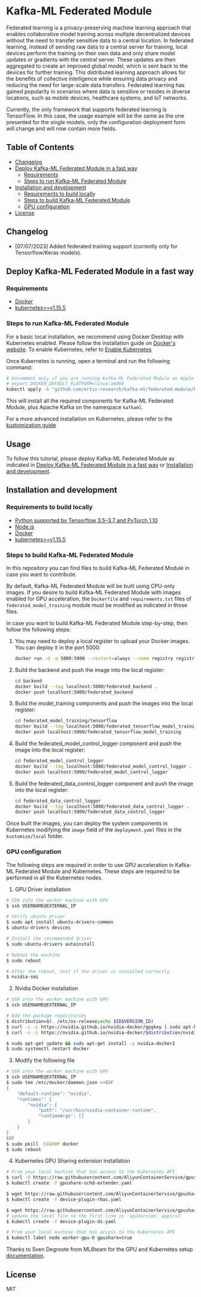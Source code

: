 # Kafka-ML Federated Module

Federated learning is a privacy-preserving machine learning approach that enables
collaborative model training across multiple decentralized devices without the
need to transfer sensitive data to a central location. In federated learning,
instead of sending raw data to a central server for training, local devices
perform the training on their own data and only share model updates or gradients
with the central server. These updates are then aggregated to create an improved
global model, which is sent back to the devices for further training. 
This distributed learning approach allows for the benefits of collective intelligence
while ensuring data privacy and reducing the need for large-scale data transfers.
Federated learning has gained popularity in scenarios where data is sensitive or
resides in diverse locations, such as mobile devices, healthcare systems, and IoT networks.

Currently, the only framework that supports federated learning is TensorFlow.
In this case, the usage example will be the same as the one presented for the
single models, only the configuration deployment form will change and will now
contain more fields.


## Table of Contents

- [Changelog](#changelog)
- [Deploy Kafka-ML Federated Module in a fast way](#Deploy-Kafka-ML-Federated-Module-in-a-fast-way)
  - [Requirements](#Requirements)
  - [Steps to run Kafka-ML Federated Module](#Steps-to-run-Kafka-ML-Federated-Module)
- [Installation and development](#Installation-and-development)
  - [Requirements to build locally](#Requirements-to-build-locally)
  - [Steps to build Kafka-ML Federated Module](#Steps-to-build-Kafka-ML-Federated-Module)
  - [GPU configuration](#GPU-configuration)
- [License](#license)

## Changelog

- [07/07/2023] Added federated training support (currently only for Tensorflow/Keras models).

## Deploy Kafka-ML Federated Module in a fast way

### Requirements

- [Docker](https://www.docker.com/)
- [kubernetes>=v1.15.5](https://kubernetes.io/)

### Steps to run Kafka-ML Federated Module

For a basic local installation, we recommend using Docker Desktop with
Kubernetes enabled. Please follow the installation guide on
[Docker's website](https://docs.docker.com/desktop/). To enable Kubernetes,
refer to
[Enable Kubernetes](https://docs.docker.com/desktop/kubernetes/#enable-kubernetes)

Once Kubernetes is running, open a terminal and run the following command:

```sh
# Uncomment only if you are running Kafka-ML Federated Module on Apple Silicon
# export DOCKER_DEFAULT_PLATFORM=linux/amd64
kubectl apply -k "github.com/ertis-research/kafka-ml/federated-module/kustomize/local?ref=v1.1"
```

This will install all the required components for Kafka-ML Federated Module,
plus Apache Kafka on the namespace `kafkaml`. 

For a more advanced installation on Kubernetes, please refer to the
[kustomization guide](kustomize/README.md)

## Usage

To follow this tutorial, please deploy Kafka-ML Federated Module as indicated in
[Deploy Kafka-ML Federated Module in a fast way](#Deploy-Kafka-ML-Federated-Module-in-a-fast-way) or
[Installation and development](#Installation-and-development).

## Installation and development

### Requirements to build locally

- [Python supported by Tensorflow 3.5–3.7 and PyTorch 1.10](https://www.python.org/)
- [Node.js](https://nodejs.org/)
- [Docker](https://www.docker.com/)
- [kubernetes>=v1.15.5](https://kubernetes.io/)

### Steps to build Kafka-ML Federated Module

In this repository you can find files to build Kafka-ML Federated Module in case you want to
contribute.

By default, Kafka-ML Federated Module will be built using CPU-only images. If you
desire to build Kafka-ML Federated Module with images enabled for GPU acceleration, the
`Dockerfile` and `requirements.txt` files of `federated_model_training` module
must be modified as indicated in those files.

In case you want to build Kafka-ML Federated Module step-by-step, then follow the following
steps:

1. You may need to deploy a local register to upload your Docker images. You can
   deploy it in the port 5000:

   ```bash
   docker run -d -p 5000:5000 --restart=always --name registry registry:2
   ```

2. Build the backend and push the image into the local register:

   ```bash
   cd backend
   docker build --tag localhost:5000/federated_backend .
   docker push localhost:5000/federated_backend
   ```

3. Build the model_training components and push the images into the local
   register:

   ```bash
   cd federated_model_training/tensorflow
   docker build --tag localhost:5000/federated_tensorflow_model_training .
   docker push localhost:5000/federated_tensorflow_model_training
   ```

4. Build the federated_model_control_logger component and push the image into the local
   register:

   ```bash
   cd federated_model_control_logger
   docker build --tag localhost:5000/federated_model_control_logger .
   docker push localhost:5000/federated_model_control_logger
   ```

5. Build the federated_data_control_logger component and push the image into the local
   register:

   ```bash
   cd federated_data_control_logger
   docker build --tag localhost:5000/federated_data_control_logger .
   docker push localhost:5000/federated_data_control_logger
   ```

Once built the images, you can deploy the system components in Kubernetes modifying
the `image` field of the `deployment.yaml` files in the `kustomize/local` folder.

### GPU configuration

The following steps are required in order to use GPU acceleration in Kafka-ML Federated Module
and Kubernetes. These steps are required to be performed in all the Kubernetes
nodes.

1. GPU Driver installation

```bash
# SSH into the worker machine with GPU
$ ssh USERNAME@EXTERNAL_IP

# Verify ubuntu driver
$ sudo apt install ubuntu-drivers-common
$ ubuntu-drivers devices

# Install the recommended driver
$ sudo ubuntu-drivers autoinstall

# Reboot the machine
$ sudo reboot

# After the reboot, test if the driver is installed correctly
$ nvidia-smi
```

2. Nvidia Docker installation

```bash
# SSH into the worker machine with GPU
$ ssh USERNAME@EXTERNAL_IP

# Add the package repositories
$ distribution=$(. /etc/os-release;echo $ID$VERSION_ID)
$ curl -s -L https://nvidia.github.io/nvidia-docker/gpgkey | sudo apt-key add -
$ curl -s -L https://nvidia.github.io/nvidia-docker/$distribution/nvidia-docker.list | sudo tee /etc/apt/sources.list.d/nvidia-docker.list

$ sudo apt-get update && sudo apt-get install -y nvidia-docker2
$ sudo systemctl restart docker
```

3. Modify the following file

```bash
# SSH into the worker machine with GPU
$ ssh USERNAME@EXTERNAL_IP
$ sudo tee /etc/docker/daemon.json <<EOF
{
    "default-runtime": "nvidia",
    "runtimes": {
        "nvidia": {
            "path": "/usr/bin/nvidia-container-runtime",
            "runtimeArgs": []
        }
    }
}
EOF
$ sudo pkill -SIGHUP docker
$ sudo reboot
```

4. Kubernetes GPU Sharing extension installation

```bash
# From your local machine that has access to the Kubernetes API
$ curl -O https://raw.githubusercontent.com/AliyunContainerService/gpushare-scheduler-extender/master/config/gpushare-schd-extender.yaml
$ kubectl create -f gpushare-schd-extender.yaml

$ wget https://raw.githubusercontent.com/AliyunContainerService/gpushare-device-plugin/master/device-plugin-rbac.yaml
$ kubectl create -f device-plugin-rbac.yaml

$ wget https://raw.githubusercontent.com/AliyunContainerService/gpushare-device-plugin/master/device-plugin-ds.yaml
# update the local file so the first line is 'apiVersion: apps/v1'
$ kubectl create -f device-plugin-ds.yaml

# From your local machine that has access to the Kubernetes API
$ kubectl label node worker-gpu-0 gpushare=true
```

Thanks to Sven Degroote from ML6team for the GPU and Kubernetes setup
[documentation](https://blog.ml6.eu/a-guide-to-gpu-sharing-on-top-of-kubernetes-6097935ababf).

## License

MIT
